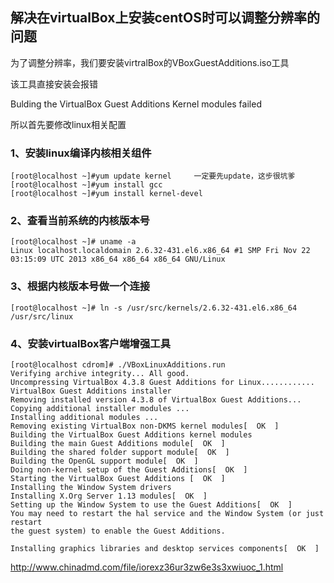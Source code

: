 ## 解决在virtualBox上安装centOS时可以调整分辨率的问题

 

为了调整分辨率，我们要安装virtralBox的VBoxGuestAdditions.iso工具

该工具直接安装会报错

Bulding the VirtualBox Guest Additions Kernel modules failed 

所以首先要修改linux相关配置 

### 1、安装linux编译内核相关组件

```shell
[root@localhost ~]#yum update kernel     一定要先update，这步很坑爹
[root@localhost ~]#yum install gcc
[root@localhost ~]#yum install kernel-devel
```

### 2、查看当前系统的内核版本号

```
[root@localhost ~]# uname -a
Linux localhost.localdomain 2.6.32-431.el6.x86_64 #1 SMP Fri Nov 22 03:15:09 UTC 2013 x86_64 x86_64 x86_64 GNU/Linux
```

### 3、根据内核版本号做一个连接

```
[root@localhost ~]# ln -s /usr/src/kernels/2.6.32-431.el6.x86_64 /usr/src/linux
```

### 4、安装virtualBox客户端增强工具

```
[root@localhost cdrom]# ./VBoxLinuxAdditions.run
Verifying archive integrity... All good.
Uncompressing VirtualBox 4.3.8 Guest Additions for Linux............
VirtualBox Guest Additions installer
Removing installed version 4.3.8 of VirtualBox Guest Additions...
Copying additional installer modules ...
Installing additional modules ...
Removing existing VirtualBox non-DKMS kernel modules[  OK  ]
Building the VirtualBox Guest Additions kernel modules
Building the main Guest Additions module[  OK  ]
Building the shared folder support module[  OK  ]
Building the OpenGL support module[  OK  ]
Doing non-kernel setup of the Guest Additions[  OK  ]
Starting the VirtualBox Guest Additions [  OK  ]
Installing the Window System drivers
Installing X.Org Server 1.13 modules[  OK  ]
Setting up the Window System to use the Guest Additions[  OK  ]
You may need to restart the hal service and the Window System (or just restart
the guest system) to enable the Guest Additions.

Installing graphics libraries and desktop services components[  OK  ]

```

 

 

 

<http://www.chinadmd.com/file/iorexz36ur3zw6e3s3xwiuoc_1.html>